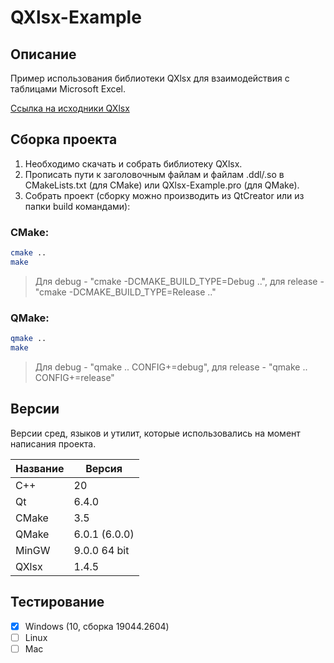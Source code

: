 # QXlsx-Example

## Описание

Пример использования библиотеки QXlsx для взаимодействия с таблицами Microsoft Excel.

[Ссылка на исходники QXlsx](https://github.com/QtExcel/QXlsx "QXlsx")

## Сборка проекта

1. Необходимо скачать и собрать библиотеку QXlsx.
2. Прописать пути к заголовочным файлам и файлам .ddl/.so в СMakeLists.txt (для CMake) или QXlsx-Example.pro (для QMake).
3. Собрать проект (cборку можно производить из QtCreator или из папки build командами):

### CMake:

```bash
cmake ..
make
```
> Для debug - "cmake -DCMAKE_BUILD_TYPE=Debug ..", для release - "cmake -DCMAKE_BUILD_TYPE=Release .."

### QMake:

```bash
qmake ..
make
```
> Для debug - "qmake .. CONFIG+=debug", для release - "qmake .. CONFIG+=release"

## Версии

Версии сред, языков и утилит, которые использовались на момент написания проекта.

| Название   | Версия        |
| -----------|---------------|
| C++        | 20            |
| Qt         | 6.4.0         |
| CMake      | 3.5           |
| QMake      | 6.0.1 (6.0.0) |
| MinGW      | 9.0.0 64 bit  |
| QXlsx      | 1.4.5         |

## Тестирование

- [x] Windows (10, сборка 19044.2604)
- [ ] Linux
- [ ] Mac
